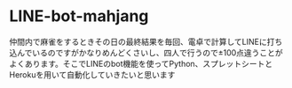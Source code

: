 # LINE-bot-mahjang
仲間内で麻雀をするときその日の最終結果を毎回、電卓で計算してLINEに打ち込んでいるのですがかなりめんどくさいし、四人で行うので±100点違うことがよくあります。そこでLINEのbot機能を使ってPython、スプレットシートとHerokuを用いて自動化していきたいと思います
